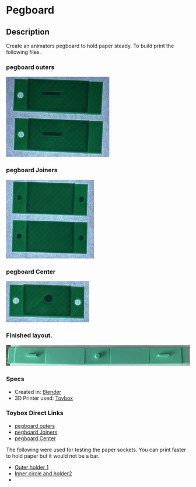 # Pegboard

## Description
Create an animators pegboard to hold paper steady. To build print the following files.

### pegboard outers

![Outer pieces](images/outer.png)

### pegboard Joiners

![Joining pieces](images/joiners.png)

### pegboard Center

![Center piece](images/inner.png)

### Finished layout.

![completed layout. Center and outers are facing up, the joiners link them by facing down](images/completed.png)

### Specs

* Created in: [Blender](https://www.blender.org)
* 3D Printer used: [Toybox](https://www.make.toys/)

### Toybox Direct Links

* [pegboard outers](https://www.make.toys/custom-toy-view/?toyId=wuhGikWZAS5KFjkPe)
* [pegboard Joiners](https://www.make.toys/custom-toy-view/?toyId=BKtmBHgReyQYruHqQ)
* [pegboard Center](https://www.make.toys/custom-toy-view/?toyId=kNspLNB4XgewXsTCs)

The following were used for testing the paper sockets. You can print faster to hold paper but it would not be a bar. 

* [Outer holder 1](https://www.make.toys/custom-toy-view/?toyId=fatwoazsL95WLBtrL)
* [Inner circle and holder2](https://www.make.toys/custom-toy-view/?toyId=2W9zE3cAeABP72cjP)
* 
